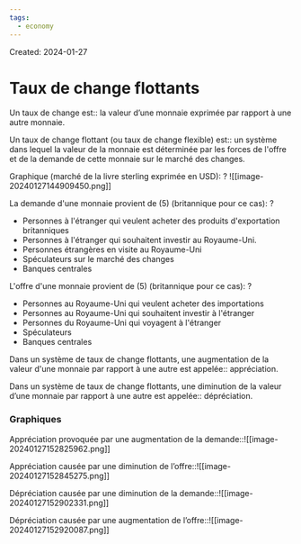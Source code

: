 ```yaml
---
tags:
  - economy
---
```

Created: 2024-01-27

# Taux de change flottants

Un taux de change est:: la valeur d’une monnaie exprimée par rapport à une autre monnaie.
<!--SR:!2024-03-05,16,190-->

Un taux de change flottant (ou taux de change flexible) est:: un système dans lequel la valeur de la monnaie est déterminée par les forces de l'offre et de la demande de cette monnaie sur le marché des changes.
<!--SR:!2024-02-25,6,190-->

Graphique (marché de la livre sterling exprimée en USD):
?
![[image-20240127144909450.png]]
<!--SR:!2024-03-06,22,250-->


La demande d'une monnaie provient de (5) (britannique pour ce cas):
?
- Personnes à l'étranger qui veulent acheter des produits d'exportation britanniques
- Personnes à l'étranger qui souhaitent investir au Royaume-Uni.
- Personnes étrangères en visite au Royaume-Uni
- Spéculateurs sur le marché des changes
- Banques centrales
<!--SR:!2024-02-24,10,210-->

L'offre d'une monnaie provient de (5) (britannique pour ce cas):
?
- Personnes au Royaume-Uni qui veulent acheter des importations
- Personnes au Royaume-Uni qui souhaitent investir à l'étranger
- Personnes du Royaume-Uni qui voyagent à l'étranger
- Spéculateurs
- Banques centrales
<!--SR:!2024-03-01,13,210-->

Dans un système de taux de change flottants, une augmentation de la valeur d'une monnaie par rapport à une autre est appelée:: appréciation.
<!--SR:!2024-03-05,21,250-->

Dans un système de taux de change flottants, une diminution de la valeur d’une monnaie par rapport à une autre est appelée:: dépréciation.
<!--SR:!2024-02-22,4,210-->


### Graphiques
Appréciation provoquée par une augmentation de la demande::![[image-20240127152825962.png]]
<!--SR:!2024-03-03,20,250-->

Appréciation causée par une diminution de l’offre::![[image-20240127152845275.png]]
<!--SR:!2024-03-06,22,250-->

Dépréciation causée par une diminution de la demande::![[image-20240127152902331.png]]
<!--SR:!2024-03-19,34,270-->

Dépréciation causée par une augmentation de l’offre::![[image-20240127152920087.png]]
<!--SR:!2024-03-04,21,250-->

